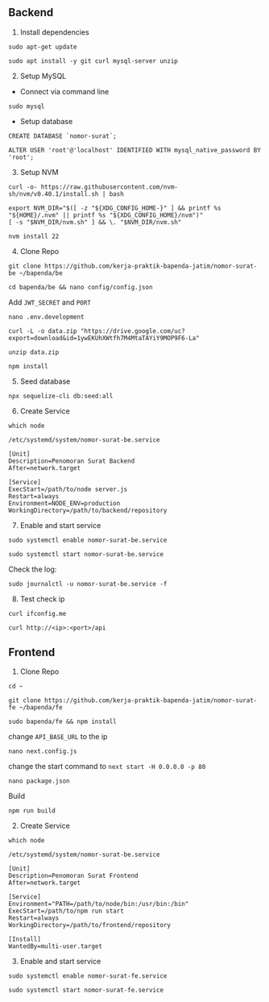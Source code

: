 #

## Backend

1. Install dependencies
```
sudo apt-get update
```
```
sudo apt install -y git curl mysql-server unzip
```

2. Setup MySQL
- Connect via command line
```
sudo mysql
```
- Setup database
```
CREATE DATABASE `nomor-surat`;
```
```
ALTER USER 'root'@'localhost' IDENTIFIED WITH mysql_native_password BY 'root';
```

3. Setup NVM
```
curl -o- https://raw.githubusercontent.com/nvm-sh/nvm/v0.40.1/install.sh | bash
```
```
export NVM_DIR="$([ -z "${XDG_CONFIG_HOME-}" ] && printf %s "${HOME}/.nvm" || printf %s "${XDG_CONFIG_HOME}/nvm")"
[ -s "$NVM_DIR/nvm.sh" ] && \. "$NVM_DIR/nvm.sh"
```
```
nvm install 22
```

4. Clone Repo
```
git clone https://github.com/kerja-praktik-bapenda-jatim/nomor-surat-be ~/bapenda/be
```
```
cd bapenda/be && nano config/config.json
```
Add ```JWT_SECRET``` and ```PORT```
```
nano .env.development
```
```
curl -L -o data.zip "https://drive.google.com/uc?export=download&id=1ywEKUhXWtfh7M4MtaTAYiY9MOP9F6-La"
```
```
unzip data.zip
```
```
npm install
```

5. Seed database
```
npx sequelize-cli db:seed:all
```

6. Create Service
```
which node
```
```/etc/systemd/system/nomor-surat-be.service```
```
[Unit]
Description=Penomoran Surat Backend
After=network.target

[Service]
ExecStart=/path/to/node server.js
Restart=always
Environment=NODE_ENV=production
WorkingDirectory=/path/to/backend/repository
```

7. Enable and start service
```
sudo systemctl enable nomor-surat-be.service
```
```
sudo systemctl start nomor-surat-be.service
```
Check the log:
```
sudo journalctl -u nomor-surat-be.service -f
```

8. Test
check ip
```
curl ifconfig.me
```
```
curl http://<ip>:<port>/api
```


## Frontend
1. Clone Repo
```
cd ~
```
```
git clone https://github.com/kerja-praktik-bapenda-jatim/nomor-surat-fe ~/bapenda/fe
```
```
sudo bapenda/fe && npm install
```
change ```API_BASE_URL``` to the ip
```
nano next.config.js
```
change the start command to ```next start -H 0.0.0.0 -p 80```
```
nano package.json
```
Build
```
npm run build
```

2. Create Service
```
which node
```
```/etc/systemd/system/nomor-surat-be.service```
```
[Unit]
Description=Penomoran Surat Frontend
After=network.target

[Service]
Environment="PATH=/path/to/node/bin:/usr/bin:/bin"
ExecStart=/path/to/npm run start
Restart=always
WorkingDirectory=/path/to/frontend/repository

[Install]
WantedBy=multi-user.target

```

3. Enable and start service
```
sudo systemctl enable nomor-surat-fe.service
```
```
sudo systemctl start nomor-surat-fe.service
```
